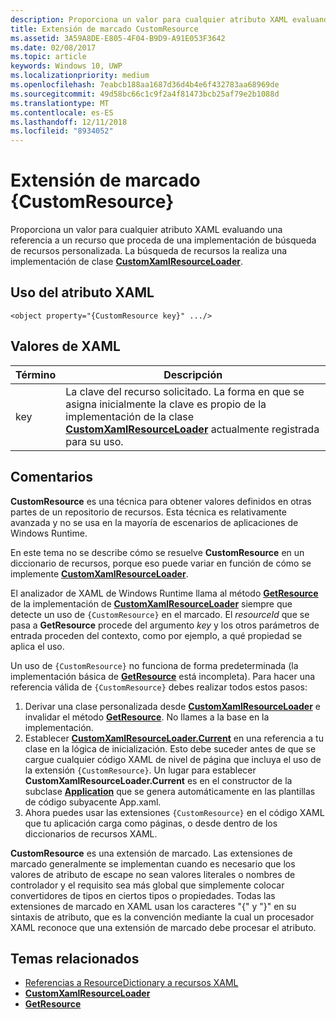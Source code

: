 ```yaml
---
description: Proporciona un valor para cualquier atributo XAML evaluando una referencia a un recurso que proceda de una implementación de búsqueda de recursos personalizada. La búsqueda de recursos la realiza una implementación de clase CustomXamlResourceLoader.
title: Extensión de marcado CustomResource
ms.assetid: 3A59A8DE-E805-4F04-B9D9-A91E053F3642
ms.date: 02/08/2017
ms.topic: article
keywords: Windows 10, UWP
ms.localizationpriority: medium
ms.openlocfilehash: 7eabcb188aa1687d36d4b4e6f432783aa68969de
ms.sourcegitcommit: 49d58bc66c1c9f2a4f81473bcb25af79e2b1088d
ms.translationtype: MT
ms.contentlocale: es-ES
ms.lasthandoff: 12/11/2018
ms.locfileid: "8934052"
---
```

# <a name="customresource-markup-extension"></a>Extensión de marcado {CustomResource}


Proporciona un valor para cualquier atributo XAML evaluando una referencia a un recurso que proceda de una implementación de búsqueda de recursos personalizada. La búsqueda de recursos la realiza una implementación de clase [**CustomXamlResourceLoader**](https://msdn.microsoft.com/library/windows/apps/br243327).

## <a name="xaml-attribute-usage"></a>Uso del atributo XAML

``` syntax
<object property="{CustomResource key}" .../>
```

## <a name="xaml-values"></a>Valores de XAML

| Término | Descripción |
|------|-------------|
| key | La clave del recurso solicitado. La forma en que se asigna inicialmente la clave es propio de la implementación de la clase [**CustomXamlResourceLoader**](https://msdn.microsoft.com/library/windows/apps/br243327) actualmente registrada para su uso. |

## <a name="remarks"></a>Comentarios

**CustomResource** es una técnica para obtener valores definidos en otras partes de un repositorio de recursos. Esta técnica es relativamente avanzada y no se usa en la mayoría de escenarios de aplicaciones de Windows Runtime.

En este tema no se describe cómo se resuelve **CustomResource** en un diccionario de recursos, porque eso puede variar en función de cómo se implemente [**CustomXamlResourceLoader**](https://msdn.microsoft.com/library/windows/apps/br243327).

El analizador de XAML de Windows Runtime llama al método [**GetResource**](https://msdn.microsoft.com/library/windows/apps/br243340) de la implementación de [**CustomXamlResourceLoader**](https://msdn.microsoft.com/library/windows/apps/br243327) siempre que detecte un uso de `{CustomResource}` en el marcado. El *resourceId* que se pasa a **GetResource** procede del argumento *key* y los otros parámetros de entrada proceden del contexto, como por ejemplo, a qué propiedad se aplica el uso.

Un uso de `{CustomResource}` no funciona de forma predeterminada (la implementación básica de [**GetResource**](https://msdn.microsoft.com/library/windows/apps/br243340) está incompleta). Para hacer una referencia válida de `{CustomResource}` debes realizar todos estos pasos:

1.  Derivar una clase personalizada desde [**CustomXamlResourceLoader**](https://msdn.microsoft.com/library/windows/apps/br243327) e invalidar el método [**GetResource**](https://msdn.microsoft.com/library/windows/apps/br243340). No llames a la base en la implementación.
2.  Establecer [**CustomXamlResourceLoader.Current**](https://msdn.microsoft.com/library/windows/apps/br243328) en una referencia a tu clase en la lógica de inicialización. Esto debe suceder antes de que se cargue cualquier código XAML de nivel de página que incluya el uso de la extensión `{CustomResource}`. Un lugar para establecer **CustomXamlResourceLoader.Current** es en el constructor de la subclase [**Application**](https://msdn.microsoft.com/library/windows/apps/br242324) que se genera automáticamente en las plantillas de código subyacente App.xaml.
3.  Ahora puedes usar las extensiones `{CustomResource}` en el código XAML que tu aplicación carga como páginas, o desde dentro de los diccionarios de recursos XAML.

**CustomResource** es una extensión de marcado. Las extensiones de marcado generalmente se implementan cuando es necesario que los valores de atributo de escape no sean valores literales o nombres de controlador y el requisito sea más global que simplemente colocar convertidores de tipos en ciertos tipos o propiedades. Todas las extensiones de marcado en XAML usan los caracteres "\{" y "\}" en su sintaxis de atributo, que es la convención mediante la cual un procesador XAML reconoce que una extensión de marcado debe procesar el atributo.

## <a name="related-topics"></a>Temas relacionados

* [Referencias a ResourceDictionary a recursos XAML](https://msdn.microsoft.com/library/windows/apps/mt187273)
* [**CustomXamlResourceLoader**](https://msdn.microsoft.com/library/windows/apps/br243327)
* [**GetResource**](https://msdn.microsoft.com/library/windows/apps/br243340)

